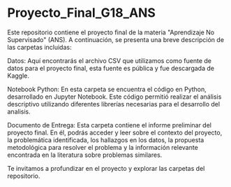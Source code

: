 # Proyecto_Final_G18_ANS
Este repositorio contiene el proyecto final de la materia "Aprendizaje No Supervisado" (ANS). A continuación, se presenta una breve descripción de las carpetas incluidas:

Datos: Aquí encontrarás el archivo CSV que utilizamos como fuente de datos para el proyecto final, esta fuente es pública y fue descargada de Kaggle.

Notebook Python: En esta carpeta se encuentra el código en Python, desarrollado en Jupyter Notebook. Este código permitió realizar el análisis descriptivo utilizando diferentes librerías necesarias para el desarrollo del analisis.

Documento de Entrega: Esta carpeta contiene el informe preliminar del proyecto final. En él, podrás acceder y leer sobre el contexto del proyecto, la problemática identificada, los hallazgos en los datos, la propuesta metodológica para resolver el problema y la información relevante encontrada en la literatura sobre problemas similares.

Te invitamos a profundizar en el proyecto y explorar las carpetas del repositorio.
